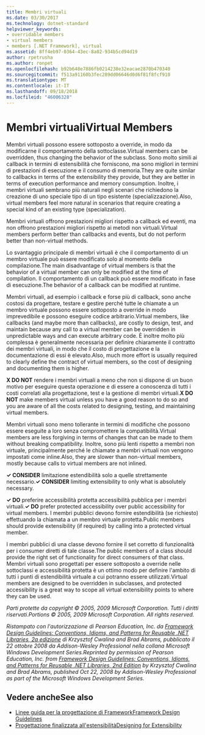 ```yaml
---
title: Membri virtuali
ms.date: 03/30/2017
ms.technology: dotnet-standard
helpviewer_keywords:
- overridable members
- virtual members
- members [.NET Framework], virtual
ms.assetid: 8ff4eb97-0364-43ec-8a02-934b5cd94d19
author: rpetrusha
ms.author: ronpet
ms.openlocfilehash: b92b648e7886fb0214238e32eacae2870b470340
ms.sourcegitcommit: f513a91160b3fec289dd06646d0d6f81f8fcf910
ms.translationtype: MT
ms.contentlocale: it-IT
ms.lasthandoff: 09/18/2018
ms.locfileid: "46006328"
---
```

# <a name="virtual-members"></a><span data-ttu-id="619ea-102">Membri virtuali</span><span class="sxs-lookup"><span data-stu-id="619ea-102">Virtual Members</span></span>
<span data-ttu-id="619ea-103">Membri virtuali possono essere sottoposto a override, in modo da modificarne il comportamento della sottoclasse.</span><span class="sxs-lookup"><span data-stu-id="619ea-103">Virtual members can be overridden, thus changing the behavior of the subclass.</span></span> <span data-ttu-id="619ea-104">Sono molto simili ai callback in termini di estensibilità che forniscono, ma sono migliori in termini di prestazioni di esecuzione e il consumo di memoria.</span><span class="sxs-lookup"><span data-stu-id="619ea-104">They are quite similar to callbacks in terms of the extensibility they provide, but they are better in terms of execution performance and memory consumption.</span></span> <span data-ttu-id="619ea-105">Inoltre, i membri virtuali sembrano più naturali negli scenari che richiedono la creazione di uno speciale tipo di un tipo esistente (specializzazione).</span><span class="sxs-lookup"><span data-stu-id="619ea-105">Also, virtual members feel more natural in scenarios that require creating a special kind of an existing type (specialization).</span></span>  
  
 <span data-ttu-id="619ea-106">Membri virtuali offrono prestazioni migliori rispetto a callback ed eventi, ma non offrono prestazioni migliori rispetto ai metodi non virtuali.</span><span class="sxs-lookup"><span data-stu-id="619ea-106">Virtual members perform better than callbacks and events, but do not perform better than non-virtual methods.</span></span>  
  
 <span data-ttu-id="619ea-107">Lo svantaggio principale di membri virtuali è che il comportamento di un membro virtuale può essere modificato solo al momento della compilazione.</span><span class="sxs-lookup"><span data-stu-id="619ea-107">The main disadvantage of virtual members is that the behavior of a virtual member can only be modified at the time of compilation.</span></span> <span data-ttu-id="619ea-108">Il comportamento di un callback può essere modificato in fase di esecuzione.</span><span class="sxs-lookup"><span data-stu-id="619ea-108">The behavior of a callback can be modified at runtime.</span></span>  
  
 <span data-ttu-id="619ea-109">Membri virtuali, ad esempio i callback e forse più di callback, sono anche costosi da progettare, testare e gestire perché tutte le chiamate a un membro virtuale possono essere sottoposto a override in modo imprevedibile e possono eseguire codice arbitrario.</span><span class="sxs-lookup"><span data-stu-id="619ea-109">Virtual members, like callbacks (and maybe more than callbacks), are costly to design, test, and maintain because any call to a virtual member can be overridden in unpredictable ways and can execute arbitrary code.</span></span> <span data-ttu-id="619ea-110">È inoltre molto più complessa è generalmente necessaria per definire chiaramente il contratto dei membri virtuali, in modo che il costo di progettazione e la documentazione di essi è elevato.</span><span class="sxs-lookup"><span data-stu-id="619ea-110">Also, much more effort is usually required to clearly define the contract of virtual members, so the cost of designing and documenting them is higher.</span></span>  
  
 <span data-ttu-id="619ea-111">**X DO NOT** rendere i membri virtuali a meno che non si dispone di un buon motivo per eseguire questa operazione e di essere a conoscenza di tutti i costi correlati alla progettazione, test e la gestione di membri virtuali.</span><span class="sxs-lookup"><span data-stu-id="619ea-111">**X DO NOT** make members virtual unless you have a good reason to do so and you are aware of all the costs related to designing, testing, and maintaining virtual members.</span></span>  
  
 <span data-ttu-id="619ea-112">Membri virtuali sono meno tollerante in termini di modifiche che possono essere eseguite a loro senza compromettere la compatibilità.</span><span class="sxs-lookup"><span data-stu-id="619ea-112">Virtual members are less forgiving in terms of changes that can be made to them without breaking compatibility.</span></span> <span data-ttu-id="619ea-113">Inoltre, sono più lenti rispetto a membri non virtuale, principalmente perché le chiamate a membri virtuali non vengono impostati come inline.</span><span class="sxs-lookup"><span data-stu-id="619ea-113">Also, they are slower than non-virtual members, mostly because calls to virtual members are not inlined.</span></span>  
  
 <span data-ttu-id="619ea-114">**✓ CONSIDER** limitazione estendibilità solo a quelle strettamente necessario.</span><span class="sxs-lookup"><span data-stu-id="619ea-114">**✓ CONSIDER** limiting extensibility to only what is absolutely necessary.</span></span>  
  
 <span data-ttu-id="619ea-115">**✓ DO** preferire accessibilità protetta accessibilità pubblica per i membri virtuali.</span><span class="sxs-lookup"><span data-stu-id="619ea-115">**✓ DO** prefer protected accessibility over public accessibility for virtual members.</span></span> <span data-ttu-id="619ea-116">I membri pubblici devono fornire estendibilità (se richiesto) effettuando la chiamata a un membro virtuale protetta.</span><span class="sxs-lookup"><span data-stu-id="619ea-116">Public members should provide extensibility (if required) by calling into a protected virtual member.</span></span>  
  
 <span data-ttu-id="619ea-117">I membri pubblici di una classe devono fornire il set corretto di funzionalità per i consumer diretti di tale classe.</span><span class="sxs-lookup"><span data-stu-id="619ea-117">The public members of a class should provide the right set of functionality for direct consumers of that class.</span></span> <span data-ttu-id="619ea-118">Membri virtuali sono progettati per essere sottoposto a override nelle sottoclassi e accessibilità protetta è un ottimo modo per definire l'ambito di tutti i punti di estendibilità virtuale a cui potranno essere utilizzati.</span><span class="sxs-lookup"><span data-stu-id="619ea-118">Virtual members are designed to be overridden in subclasses, and protected accessibility is a great way to scope all virtual extensibility points to where they can be used.</span></span>  
  
 <span data-ttu-id="619ea-119">*Parti protette da copyright © 2005, 2009 Microsoft Corporation. Tutti i diritti riservati.*</span><span class="sxs-lookup"><span data-stu-id="619ea-119">*Portions © 2005, 2009 Microsoft Corporation. All rights reserved.*</span></span>  
  
 <span data-ttu-id="619ea-120">*Ristampato con l'autorizzazione di Pearson Education, Inc. da [Framework Design Guidelines: Conventions, Idioms, and Patterns for Reusable .NET Libraries, 2a edizione](https://www.informit.com/store/framework-design-guidelines-conventions-idioms-and-9780321545619) di Krzysztof Cwalina and Brad Abrams, pubblicato il 22 ottobre 2008 da Addison-Wesley Professional nella collana Microsoft Windows Development Series.*</span><span class="sxs-lookup"><span data-stu-id="619ea-120">*Reprinted by permission of Pearson Education, Inc. from [Framework Design Guidelines: Conventions, Idioms, and Patterns for Reusable .NET Libraries, 2nd Edition](https://www.informit.com/store/framework-design-guidelines-conventions-idioms-and-9780321545619) by Krzysztof Cwalina and Brad Abrams, published Oct 22, 2008 by Addison-Wesley Professional as part of the Microsoft Windows Development Series.*</span></span>  
  
## <a name="see-also"></a><span data-ttu-id="619ea-121">Vedere anche</span><span class="sxs-lookup"><span data-stu-id="619ea-121">See also</span></span>

- [<span data-ttu-id="619ea-122">Linee guida per la progettazione di Framework</span><span class="sxs-lookup"><span data-stu-id="619ea-122">Framework Design Guidelines</span></span>](../../../docs/standard/design-guidelines/index.md)  
- [<span data-ttu-id="619ea-123">Progettazione finalizzata all'estensibilità</span><span class="sxs-lookup"><span data-stu-id="619ea-123">Designing for Extensibility</span></span>](../../../docs/standard/design-guidelines/designing-for-extensibility.md)
